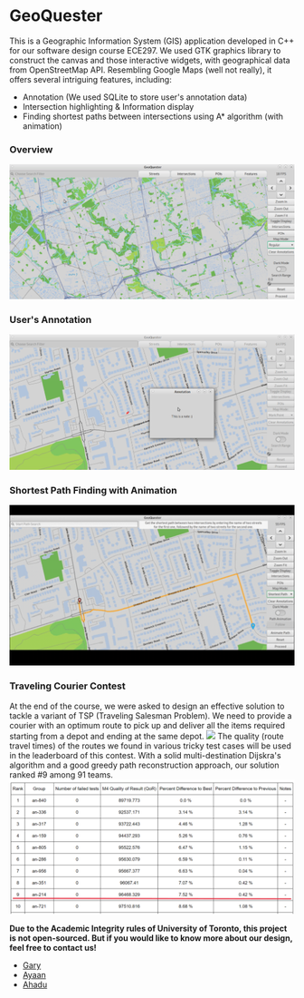 # GeoQuester
This is a Geographic Information System (GIS) application developed in C++ for our software design course ECE297. We used GTK graphics library to construct the canvas and those interactive widgets, with geographical data from OpenStreetMap API. Resembling Google Maps (well not really), it offers several intriguing features, including:
  * Annotation (We used SQLite to store user's annotation data)
  * Intersection highlighting & Information display
  * Finding shortest paths between intersections using A* algorithm (with animation)

### Overview
<img src="https://github.com/GaryZhous/GeoCacher/blob/main/Overview.png">

### User's Annotation
<img src="https://github.com/GaryZhous/GeoCacher/blob/main/UserData.png">

### Shortest Path Finding with Animation
![](https://github.com/GaryZhous/GeoCacher/blob/main/PathAnimated.gif)

### Traveling Courier Contest
At the end of the course, we were asked to design an effective solution to tackle a variant of TSP (Traveling Salesman Problem). We need to provide a courier with an optimum route to pick up and deliver all the items required starting from a depot and ending at the same depot. 
![](https://github.com/GaryZhous/GeoQuester/blob/main/Traveling_Courier_example.png)
The quality (route travel times) of the routes we found in various tricky test cases will be used in the leaderboard of this contest.
With a solid multi-destination Dijskra's algorithm and a good greedy path reconstruction approach, our solution ranked #9 among 91 teams.
<img src="https://github.com/GaryZhous/GeoCacher/blob/main/TSP_Ranking.png">

**Due to the Academic Integrity rules of University of Toronto, this project is not open-sourced. But if you would like to know more about our design, feel free to contact us!**
  * [Gary](https://github.com/GaryZhous)
  * [Ayaan](https://github.com/N00dleMaster)
  * [Ahadu](https://github.com/AhaduH)
